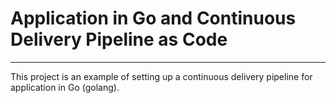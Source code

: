 # **Application in Go and Continuous Delivery Pipeline as Code**
___
This project is an example of setting up a continuous delivery pipeline for application in Go (golang).